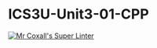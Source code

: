 # ICS3U-Unit3-01-CPP

[![Mr Coxall's Super Linter](https://github.com/marshall-demars/ICS3U-Unit3-01-CPP/workflows/Mr%20Coxall's%20Super%20Linter/badge.svg)](https://github.com/marshall-demars/ICS3U-Unit3-01-CPP/actions/)
